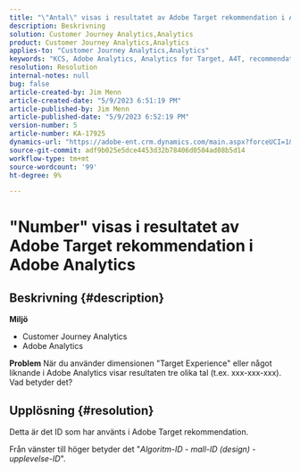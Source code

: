 ```yaml
---
title: "\"Antal\" visas i resultatet av Adobe Target rekommendation i Adobe Analytics"
description: Beskrivning
solution: Customer Journey Analytics,Analytics
product: Customer Journey Analytics,Analytics
applies-to: "Customer Journey Analytics,Analytics"
keywords: "KCS, Adobe Analytics, Analytics for Target, A4T, recommendation, FAQ, Adobe Target, number, results, display, Customer Journey Analytics"
resolution: Resolution
internal-notes: null
bug: false
article-created-by: Jim Menn
article-created-date: "5/9/2023 6:51:19 PM"
article-published-by: Jim Menn
article-published-date: "5/9/2023 6:52:19 PM"
version-number: 5
article-number: KA-17925
dynamics-url: "https://adobe-ent.crm.dynamics.com/main.aspx?forceUCI=1&pagetype=entityrecord&etn=knowledgearticle&id=3aa5cc79-9aee-ed11-8849-6045bd0061cb"
source-git-commit: adf9b025e5dce4453d32b78406d0504ad08b5d14
workflow-type: tm+mt
source-wordcount: '99'
ht-degree: 9%

---
```


# &quot;Number&quot; visas i resultatet av Adobe Target rekommendation i Adobe Analytics

## Beskrivning {#description}

<b>Miljö</b>
- Customer Journey Analytics
- Adobe Analytics




<b>Problem</b>
När du använder dimensionen &quot;Target Experience&quot; eller något liknande i Adobe Analytics visar resultaten tre olika tal (t.ex. xxx-xxx-xxx).
Vad betyder det?


## Upplösning {#resolution}


Detta är det ID som har använts i Adobe Target rekommendation.

Från vänster till höger betyder det &quot;*Algoritm-ID - mall-ID (design) - upplevelse-ID*&quot;.
